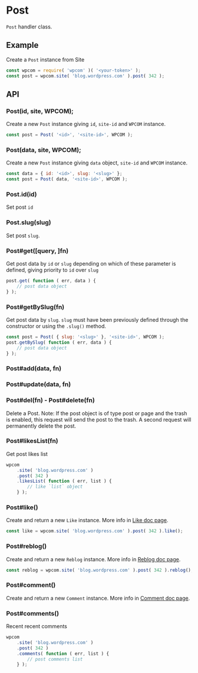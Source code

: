 # Post

`Post` handler class.

## Example

Create a `Post` instance from Site

```js
const wpcom = require( 'wpcom' )( '<your-token>' );
const post = wpcom.site( 'blog.wordpress.com' ).post( 342 );
```

## API

### Post(id, site, WPCOM);

Create a new `Post` instance giving `id`, `site-id` and `WPCOM` instance.

```js
const post = Post( '<id>', '<site-id>', WPCOM );
```

### Post(data, site, WPCOM);

Create a new `Post` instance giving `data` object, `site-id` and `WPCOM` instance.

```js
const data = { id: '<id>', slug: '<slug>' };
const post = Post( data, '<site-id>', WPCOM );
```

### Post.id(id)

Set post `id`

### Post.slug(slug)

Set post `slug`.

### Post#get([query, ]fn)

Get post data by `id` or `slug` depending on which of these parameter is
defined, giving priority to `id` over `slug`

```js
post.get( function ( err, data ) {
	// post data object
} );
```

### Post#getBySlug(fn)

Get post data by `slug`. `slug` must have been previously defined through the
constructor or using the `.slug()` method.

```js
const post = Post( { slug: '<slug>' }, '<site-id>', WPCOM );
post.getBySlug( function ( err, data ) {
	// post data object
} );
```

### Post#add(data, fn)

### Post#update(data, fn)

### Post#del(fn) - Post#delete(fn)

Delete a Post. Note: If the post object is of type post or page and the trash
is enabled, this request will send the post to the trash. A second request will
permanently delete the post.

### Post#likesList(fn)

Get post likes list

```js
wpcom
	.site( 'blog.wordpress.com' )
	.post( 342 )
	.likesList( function ( err, list ) {
		// like `list` object
	} );
```

### Post#like()

Create and return a new `Like` instance.
More info in [Like doc page](./like.md).

```js
const like = wpcom.site( 'blog.wordpress.com' ).post( 342 ).like();
```

### Post#reblog()

Create and return a new `Reblog` instance.
More info in [Reblog doc page](./reblog.md).

```js
const reblog = wpcom.site( 'blog.wordpress.com' ).post( 342 ).reblog();
```

### Post#comment()

Create and return a new `Comment` instance.
More info in [Comment doc page](./comment.md).

### Post#comments()

Recent recent comments

```js
wpcom
	.site( 'blog.wordpress.com' )
	.post( 342 )
	.comments( function ( err, list ) {
		// post comments list
	} );
```
